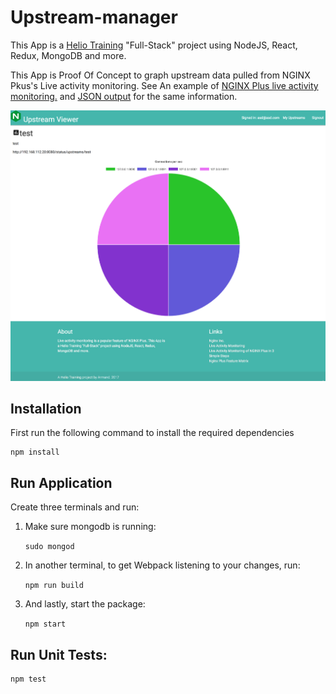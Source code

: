 # Upstream-manager

This App is a [Helio Training](https://heliotraining.com/) "Full-Stack" project using NodeJS, React, Redux, MongoDB and more.

This App is Proof Of Concept to graph upstream data pulled from NGINX Pkus's Live activity monitoring. See An example of [NGINX Plus live activity monitoring.](http://demo.nginx.com/status.html) and  [JSON output](http://demo.nginx.com/status) for the same information.

![Screenshot](https://raw.githubusercontent.com/armsultan/upstream-manager/master/public/images/screenshot.png)

## Installation
First run the following command to install the required dependencies
 
    npm install

## Run Application

Create three terminals and run:

1. Make sure mongodb is running:

	`sudo mongod` 
	    
2. In another terminal, to get Webpack listening to your changes, run:

    `npm run build`
    
3. And lastly, start the package:

	`npm start`

## Run Unit Tests:

	npm test
	


